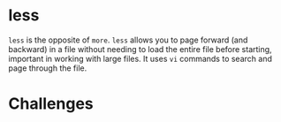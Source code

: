 # less

`less` is the opposite of `more`. `less` allows you to page forward (and
backward) in a file without needing to load the entire file before
starting, important in working with large files. It uses `vi` commands
to search and page through the file.

# Challenges
